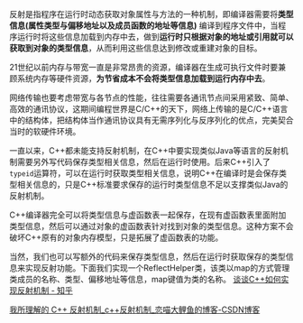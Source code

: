 反射是指程序在运行时动态获取对象属性与方法的一种机制，即编译器需要将**类型信息(属性类型与偏移地址以及成员函数的地址等信息)** 编译到程序文件中，当程序运行时将这些信息加载到内存中去，做到**运行时只根据对象的地址或引用就可以获取到对象的类型信息**，从而利用这些信息达到修改或重建对象的目标。

21世纪以前内存与带宽一直是非常昂贵的资源，编译器在生成可执行文件时要兼顾系统内存等硬件资源，**为节省成本不会将类型信息加载到运行内存中去**。

网络传输也要考虑带宽与各节点的性能，往往需要各通讯节点间采用紧致、简单、高效的通讯协议，这期间编程世界是C/C++的天下，网络上传输的是C/C++语言中的结构体，把结构体当作通讯协议具有无需序列化与反序列化的优点，完美契合当时的软硬件环境。

一直以来，C++都未能支持反射机制，在C++中要实现类似Java等语言的反射机制需要另外写代码保存类型相关信息，然后在运行时使用。后来C++引入了`typeid`运算符，可以在运行时获取类型相关信息，说明C++在编译时是会保存类型相关信息的，只是C++标准要求保存的运行时类型信息不足以支撑类似Java的反射机制。

C++编译器完全可以将类型信息与虚函数表一起保存，在现有虚函数表里面附加类型信息，然后可以通过对象的虚函数表针对找到对象的类型信息。这种方案不会破坏C++原有的对象内存模型，只是拓展了虚函数表的功能。

当然，我们也可以写额外的代码来保存类型信息，然后在运行时获取保存的类型信息来实现反射功能。下面我们实现一个ReflectHelper类，该类以map的方式管理类成员的名称、类型、偏移地址等信息，map键值为类的名称。
[谈谈C++如何实现反射机制 - 知乎](https://zhuanlan.zhihu.com/p/70044481)

[我所理解的 C++ 反射机制\_c++反射机制\_恋喵大鲤鱼的博客-CSDN博客](https://blog.csdn.net/K346K346/article/details/51698184)
